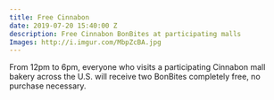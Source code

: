 ```yaml
---
title: Free Cinnabon
date: 2019-07-20 15:40:00 Z
description: Free Cinnabon BonBites at participating malls
Images: http://i.imgur.com/MbpZcBA.jpg
---
```


From 12pm to 6pm, everyone who visits a participating Cinnabon mall bakery across the U.S. will receive two BonBites completely free, no purchase necessary.
